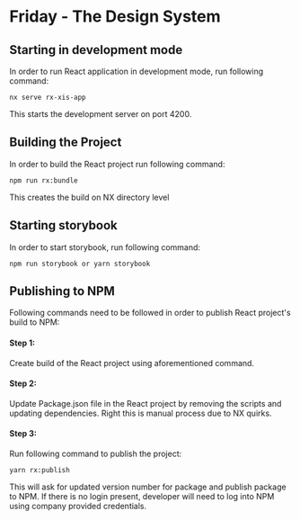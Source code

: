 # Friday - The Design System


## Starting in development mode

In order to run React application in development mode, run following command:

```
nx serve rx-xis-app
```
This starts the development server on port 4200.

## Building the Project

In order to build the React project run following command:

```
npm run rx:bundle
```

This creates the build on NX directory level

## Starting storybook

In order to start storybook, run following command:

```
npm run storybook or yarn storybook
```

## Publishing to NPM

Following commands need to be followed in order to publish React project's build to NPM:

#### Step 1:
Create build of the React project using aforementioned command.

#### Step 2:
Update Package.json file in the React project by removing the scripts and updating dependencies. Right this is manual process due to NX quirks.

#### Step 3:
Run following command to publish the project:

```
yarn rx:publish
```

This will ask for updated version number for package and publish package to NPM. If there is no login present, developer will need to log into NPM using company provided credentials.




